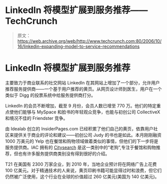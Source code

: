 # LinkedIn 将模型扩展到服务推荐——TechCrunch

> 原文：<https://web.archive.org/web/http://www.techcrunch.com:80/2006/10/16/linkedin-expanding-model-to-service-recommendations>

# LinkedIn 将模型扩展到服务推荐

主要致力于商业联系的社交网站 LinkedIn 在其网站上增加了一个部分，允许用户推荐服务提供商——一个基于用户推荐的黄页。从网页设计师到医生，用户在一个类似于 Digg 的投票系统中给服务提供商打分。

LinkedIn 的会员不断增加，截至 9 月份，会员人数已增至 770 万。他们的特定重点使他们能够与 MySpace 和脸书的年轻观众竞争，也能与初创公司 CollectiveX 和境况不佳的 Friendster 竞争。

由 Idealab 创立的 InsiderPages.com 已经积累了他们自己的黄页，依靠用户社区来提供关于商业的评论和建议——初创公司 Judy 的书也是如此。本月刚刚融资 1000 万美元的 Yelp 也在餐馆和购物领域做着类似的事情，但他们的下一步将是服务提供商。IAC 拥有的 [Citysearch](https://web.archive.org/web/20220816003430/http://www.citysearch.com/) 是这一类别中的“老狗”,专注于餐馆和购物推荐，但也有许多服务提供商类别没有得到很好的介绍。

T21 在美国有 2300 万家企业，到 2010 年，当地企业预计将在网络广告上花费 100 亿美元。对于精通技术的人来说，黄页印刷书籍可能显得过时和浪费，但它们仍然被广泛使用，这个行业在全球的价值超过 260 亿美元(美国为 140 亿美元)。